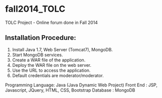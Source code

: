 fall2014_TOLC
=============

TOLC Project - Online forum done in Fall 2014

Installation Procedure:
----------------------
1. Install Java 1.7, Web Server (Tomcat7), MongoDB.
2. Start MongoDB services.
3. Create a WAR file of the application.
4. Deploy the WAR file on the web server.
5. Use the URL to access the application.
6. Default credentials are moderator/moderator.

Programming Language: Java (Java Dynamic Web Project)
Front End           : JSP, Javascript, JQuery, HTML, CSS, Bootstrap
Database            : MongoDB
